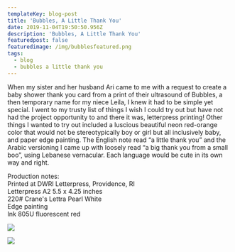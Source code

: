 ```yaml
---
templateKey: blog-post
title: 'Bubbles, A Little Thank You'
date: 2019-11-04T19:50:50.956Z
description: 'Bubbles, A Little Thank You'
featuredpost: false
featuredimage: /img/bubblesfeatured.png
tags:
  - blog
  - bubbles a little thank you
---
```

When my sister and her husband Ari came to me with a request to create a baby shower thank you card from a print of their ultrasound of Bubbles, a then temporary name for my niece Leila, I knew it had to be simple yet special. I went to my trusty list of things I wish I could try out but have not had the project opportunity to and there it was, letterpress printing! Other things I wanted to try out included a luscious beautiful neon red-orange color that would not be stereotypically boy or girl but all inclusively baby, and paper edge painting. The English note read “a little thank you”  and the Arabic versioning I came up with loosely read “a big thank you from a small boo”, using Lebanese vernacular. Each language would be cute in its own way and right. 



Production notes: \
Printed at DWRI Letterpress, Providence, RI\
Letterpress A2 5.5 x 4.25 inches \
220# Crane's Lettra Pearl White \
Edge painting \
Ink 805U fluorescent red

![](/img/bubbles2.png)

![](/img/bubbles3.png)
